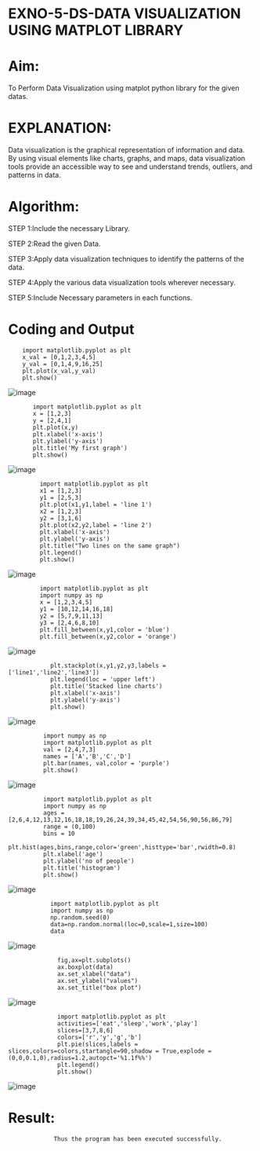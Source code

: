 # EXNO-5-DS-DATA VISUALIZATION USING MATPLOT LIBRARY

# Aim:
  To Perform Data Visualization using matplot python library for the given datas.

# EXPLANATION:
Data visualization is the graphical representation of information and data. By using visual elements like charts, graphs, and maps, data visualization tools provide an accessible way to see and understand trends, outliers, and patterns in data.

# Algorithm:
STEP 1:Include the necessary Library.

STEP 2:Read the given Data.

STEP 3:Apply data visualization techniques to identify the patterns of the data.

STEP 4:Apply the various data visualization tools wherever necessary.

STEP 5:Include Necessary parameters in each functions.

# Coding and Output

        import matplotlib.pyplot as plt
        x_val = [0,1,2,3,4,5]
        y_val = [0,1,4,9,16,25]
        plt.plot(x_val,y_val)
        plt.show()

  ![image](https://github.com/user-attachments/assets/c85491cd-e8c6-470b-a437-ee06f9fe051e)

           import matplotlib.pyplot as plt
           x = [1,2,3]
           y = [2,4,1]
           plt.plot(x,y)
           plt.xlabel('x-axis')
           plt.ylabel('y-axis')
           plt.title('My first graph')
           plt.show()

![image](https://github.com/user-attachments/assets/4405cd4e-e362-419a-8042-40bf54abdb66)

             import matplotlib.pyplot as plt
             x1 = [1,2,3]
             y1 = [2,5,3]
             plt.plot(x1,y1,label = 'line 1')
             x2 = [1,2,3]
             y2 = [3,1,6]
             plt.plot(x2,y2,label = 'line 2')
             plt.xlabel('x-axis')
             plt.ylabel('y-axis')
             plt.title("Two lines on the same graph")
             plt.legend()
             plt.show()

![image](https://github.com/user-attachments/assets/bbf399bf-68e7-4397-8ff2-40cf9d34ef69)

             import matplotlib.pyplot as plt
             import numpy as np
             x = [1,2,3,4,5]
             y1 = [10,12,14,16,18]
             y2 = [5,7,9,11,13]
             y3 = [2,4,6,8,10]
             plt.fill_between(x,y1,color = 'blue')
             plt.fill_between(x,y2,color = 'orange')

 ![image](https://github.com/user-attachments/assets/0fbf587c-7d58-4d71-96ee-0c8f64508945)

                plt.stackplot(x,y1,y2,y3,labels = ['line1','line2','line3'])
                plt.legend(loc = 'upper left')
                plt.title('Stacked line charts')
                plt.xlabel('x-axis')
                plt.ylabel('y-axis')
                plt.show()

 ![image](https://github.com/user-attachments/assets/e26f7e5c-f789-4b0a-806b-dc4e2333efdf)

              import numpy as np
              import matplotlib.pyplot as plt
              val = [2,4,7,3]
              names = ['A','B','C','D']
              plt.bar(names, val,color = 'purple')
              plt.show()    

 ![image](https://github.com/user-attachments/assets/62216dad-fc48-4383-9a0d-6f0f30050aed)

              import matplotlib.pyplot as plt
              import numpy as np
              ages = [2,6,4,12,13,12,16,18,18,19,26,24,39,34,45,42,54,56,90,56,86,79]
              range = (0,100)
              bins = 10
              plt.hist(ages,bins,range,color='green',histtype='bar',rwidth=0.8)
              plt.xlabel('age')
              plt.ylabel('no of people')
              plt.title('histogram')
              plt.show()

![image](https://github.com/user-attachments/assets/2044c43b-3cb5-44a5-8323-307e90ed4d5d)

                import matplotlib.pyplot as plt
                import numpy as np
                np.random.seed(0)
                data=np.random.normal(loc=0,scale=1,size=100)
                data

![image](https://github.com/user-attachments/assets/b69810c1-a0fd-4449-b52f-94609721a851)

                  fig,ax=plt.subplots()
                  ax.boxplot(data)
                  ax.set_xlabel("data")
                  ax.set_ylabel("values")
                  ax.set_title("box plot")

![image](https://github.com/user-attachments/assets/ca0398d2-0329-4f39-ab34-b6afafffd513)

                  import matplotlib.pyplot as plt
                  activities=['eat','sleep','work','play']
                  slices=[3,7,8,6]
                  colors=['r','y','g','b']
                  plt.pie(slices,labels = slices,colors=colors,startangle=90,shadow = True,explode = (0,0,0.1,0),radius=1.2,autopct='%1.1f%%')
                  plt.legend()
                  plt.show()

![image](https://github.com/user-attachments/assets/9111e69d-0772-4ca2-a278-16b0bac89d33)

# Result:
                 Thus the program has been executed successfully.
                 
